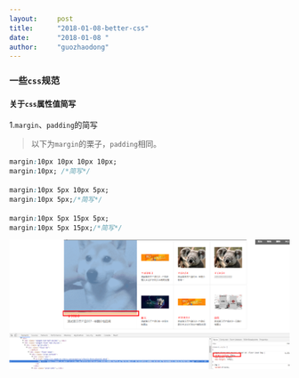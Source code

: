 ```yaml
---
layout:     post
title:      "2018-01-08-better-css"
date:       "2018-01-08 "
author:     "guozhaodong"
---
```


### 一些`css`规范

#### 关于`css`属性值简写

1.`margin`、`padding`的简写

> 以下为`margin`的栗子，`padding`相同。

``` css
margin:10px 10px 10px 10px;
margin:10px; /*简写*/

margin:10px 5px 10px 5px;
margin:10px 5px;/*简写*/

margin:10px 5px 15px 5px;
margin:10px 5px 15px;/*简写*/
```

![image](/img/better-css/margin_simplified.png)

